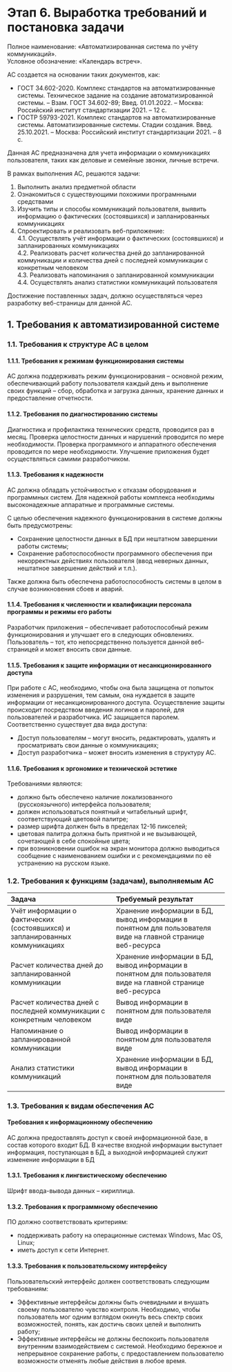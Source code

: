 # Этап 6. Выработка требований и постановка задачи

Полное наименование: «Автоматизированная система по учёту коммуникаций».  
Условное обозначение: «Календарь встреч».  

АС создается на основании таких документов, как:
* ГОСТ 34.602-2020. Комплекс стандартов на автоматизированные системы. Техническое задание на создание автоматизированной системы. – Взам. ГОСТ 34.602-89; Введ. 01.01.2022. – Москва: Российский институт стандартизации 2021. – 12 с.
* ГОСТР 59793-2021. Комплекс стандартов на автоматизированные системы. Автоматизированные системы. Стадии создания. Введ. 25.10.2021. – Москва: Российский институт стандартизации 2021. – 8 с.

Данная АС предназначена для учета информации о коммуникациях пользователя, таких как деловые и семейные звонки, личные встречи.  

В рамках выполнения АС, решаются задачи:
1. Выполнить анализ предметной области
2. Ознакомиться с существующими похожими програмнными средствами
3. Изучить типы и способы коммуникаций пользователя, выявить информацию о фактических (состоявшихся) и запланированных коммуникациях
4. Спроектировать и реализовать веб-приложение:  
4.1. Осуществлять учёт информации о фактических (состоявшихся) и запланированных коммуникациях  
4.2. Реализовать расчет количества дней до запланированной коммуникации и количества дней с последней коммуникации с конкретным человеком  
4.3. Реализовать напоминания о запланированной коммуникации  
4.4. Осуществлять анализ статистики коммуникаций пользователя  

Достижение поставленных задач, должно осуществляться через разработку веб-страницы для данной АС.

## 1. Требования к автоматизированной системе
### 1.1. Требования к структуре АС в целом
#### 1.1.1. Требования к режимам функционирования системы
АС должна поддерживать режим функционирования – основной режим, обеспечивающий работу пользователя каждый день и выполнение своих функций – сбор, обработка и загрузка данных, хранение данных и предоставление отчетности. 

#### 1.1.2. Требования по диагностированию системы
Диагностика и профилактика технических средств, проводится раз в месяц. Проверка целостности данных и нарушений проводится по мере необходимости. Проверка программного и аппаратного обеспечения проводится по мере необходимости. Улучшение приложения будет осуществляться самими разработчиком.

#### 1.1.3. Требования к надежности
АС должна обладать устойчивостью к отказам оборудования и программных систем. Для надежной работы комплекса необходимы высоконадежные аппаратные и программные системы.  

С целью обеспечения надежного функционирования в системе должны быть предусмотрены:
* Сохранение целостности данных в БД при нештатном завершении работы системы;
* Сохранение работоспособности программного обеспечения при некорректных действиях пользователя (ввод неверных данных, нештатное завершение действий и т.п.).

Также должна быть обеспечена работоспособность системы в целом в случае возникновения сбоев и аварий.

#### 1.1.4. Требования к численности и квалификации персонала программы и режимы его работы
Разработчик приложения – обеспечивает работоспособный режим функционирования и улучшает его в следующих обновлениях.
Пользователь – тот, кто непосредственно пользуется данной веб-страницей и может вносить свои данные.

#### 1.1.5. Требования к защите информации от несанкционированного доступа
При работе с АС, необходимо, чтобы она была защищена от попыток изменения и разрушения, тем самым, она нуждается в защите информации от несанкционированного доступа. Осуществление защиты происходит посредством введения логинов и паролей, для пользователей и разработчика. ИС защищается паролем. Соответственно существует два вида доступа:
*	Доступ пользователям – могут вносить, редактировать, удалять и просматривать свои данные о коммуникациях;
*	Доступ разработчика – может вносить изменения в структуру АС.

#### 1.1.6. Требования к эргономике и технической эстетике
Требованиями являются:
* должно быть обеспечено наличие локализованного (русскоязычного) интерфейса пользователя;
* должен использоваться понятный и читабельный шрифт, соответствующий цветовой палитре;
* размер шрифта должен быть в пределах 12-16 пикселей;
* цветовая палитра должна быть приятной и не вызывающей, сочетающей в себе спокойные цвета;
* при возникновении ошибок на экран монитора должно выводиться сообщение с наименованием ошибки и с рекомендациями по её устранению на русском языке.

### 1.2. Требования к функциям (задачам), выполняемым АС
| Задача | Требуемый результат |
| :---   | :--- |
| Учёт информации о фактических (состоявшихся) и запланированных коммуникациях | Хранение информации в БД, вывод информации в понятном для пользователя виде на главной странице веб-ресурса |
| Расчет количества дней до запланированной коммуникации | Хранение информации в БД, вывод информации в понятном для пользователя виде на главной странице веб-ресурса |
| Расчет количества дней с последней коммуникации с конкретным человеком | Вывод информации в понятном для пользователя виде |
| Напоминание о запланированной коммуникации | Вывод информации в понятном для пользователя виде |
| Анализ статистики коммуникаций | Хранение информации в БД, вывод информации в понятном для пользователя виде |

### 1.3. Требования к видам обеспечения АС
#### Требования к информационному обеспечению
АС должна предоставлять доступ к своей информационной базе, в состав которого входит БД. В качестве входной информации выступает информация, поступающая в БД, а выходной информацией служит изменение информации в БД

#### 1.3.1. Требования к лингвистическому обеспечению
Шрифт ввода-вывода данных – кириллица.

#### 1.3.2. Требования к программному обеспечению
ПО должно соответствовать критериям:
*	поддерживать работу на операционные системах Windows, Mac OS, Linux;
*	иметь доступ к сети Интернет.

#### 1.3.3. Требования к пользовательскому интерфейсу
Пользовательский интерфейс должен соответствовать следующим требованиям:
*	Эффективные интерфейсы должны быть очевидными и внушать своему пользователю чувство контроля. Необходимо, чтобы пользователь мог одним взглядом окинуть весь спектр своих возможностей, понять, как достичь своих целей и выполнить работу;
*	Эффективные интерфейсы не должны беспокоить пользователя внутренним взаимодействием с системой. Необходимо бережное и непрерывное сохранение работы, с предоставлением пользователю возможности отменять любые действия в любое время.
